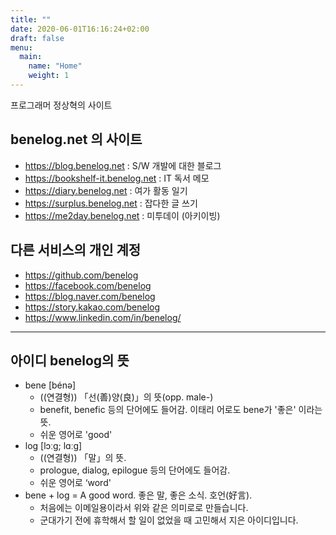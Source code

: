 ```yaml
---
title: ""
date: 2020-06-01T16:16:24+02:00
draft: false
menu:
  main:
    name: "Home"
    weight: 1
---
```


프로그래머 정상혁의 사이트

## benelog.net 의 사이트
* https://blog.benelog.net : S/W 개발에 대한 블로그
* https://bookshelf-it.benelog.net : IT 독서 메모
* https://diary.benelog.net : 여가 활동 일기
* https://surplus.benelog.net : 잡다한 글 쓰기
* https://me2day.benelog.net : 미투데이 (아키이빙)

## 다른 서비스의 개인 계정
* https://github.com/benelog
* https://facebook.com/benelog
* https://blog.naver.com/benelog
* https://story.kakao.com/benelog
* https://www.linkedin.com/in/benelog/

----

## 아이디 benelog의 뜻

- bene [bénə]
    - ((연결형)) 「선(善)양(良)」의 뜻(opp. male-)
    - benefit, benefic 등의 단어에도 들어감. 이태리 어로도 bene가 '좋은' 이라는 뜻.
    - 쉬운 영어로 'good'
- log [lɔːɡ; lɑːɡ]
    - ((연결형)) 「말」의 뜻.
    - prologue, dialog, epilogue 등의 단어에도 들어감.
    - 쉬운 영어로 ‘word'
- bene + log =  A good word. 좋은 말, 좋은 소식. 호언(好言).
    - 처음에는 이메일용이라서 위와 같은 의미로로 만들습니다.
    - 군대가기 전에 휴학해서 할 일이 없었을 때 고민해서 지은 아이디입니다.
